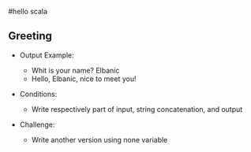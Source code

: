 #hello scala

## Greeting

* Output Example:
	* Whit is your name? Elbanic
	* Hello, Elbanic, nice to meet you!

* Conditions:
	* Write respectively part of input, string concatenation, and output

* Challenge:
	* Write another version using none variable
